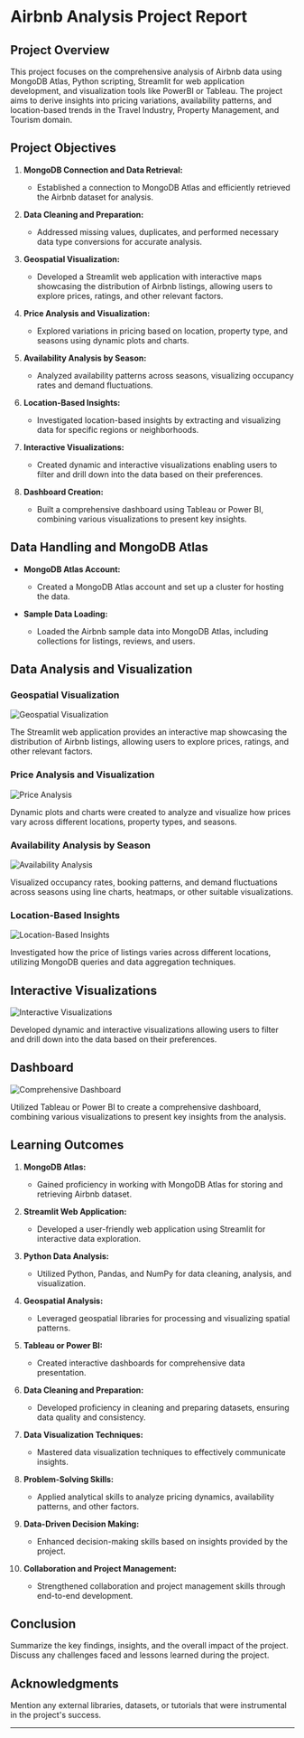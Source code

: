 # Airbnb Analysis Project Report

## Project Overview

This project focuses on the comprehensive analysis of Airbnb data using MongoDB Atlas, Python scripting, Streamlit for web application development, and visualization tools like PowerBI or Tableau. The project aims to derive insights into pricing variations, availability patterns, and location-based trends in the Travel Industry, Property Management, and Tourism domain.

## Project Objectives

1. **MongoDB Connection and Data Retrieval:**
   - Established a connection to MongoDB Atlas and efficiently retrieved the Airbnb dataset for analysis.

2. **Data Cleaning and Preparation:**
   - Addressed missing values, duplicates, and performed necessary data type conversions for accurate analysis.

3. **Geospatial Visualization:**
   - Developed a Streamlit web application with interactive maps showcasing the distribution of Airbnb listings, allowing users to explore prices, ratings, and other relevant factors.

4. **Price Analysis and Visualization:**
   - Explored variations in pricing based on location, property type, and seasons using dynamic plots and charts.

5. **Availability Analysis by Season:**
   - Analyzed availability patterns across seasons, visualizing occupancy rates and demand fluctuations.

6. **Location-Based Insights:**
   - Investigated location-based insights by extracting and visualizing data for specific regions or neighborhoods.

7. **Interactive Visualizations:**
   - Created dynamic and interactive visualizations enabling users to filter and drill down into the data based on their preferences.

8. **Dashboard Creation:**
   - Built a comprehensive dashboard using Tableau or Power BI, combining various visualizations to present key insights.

## Data Handling and MongoDB Atlas

- **MongoDB Atlas Account:**
  - Created a MongoDB Atlas account and set up a cluster for hosting the data.

- **Sample Data Loading:**
  - Loaded the Airbnb sample data into MongoDB Atlas, including collections for listings, reviews, and users.

## Data Analysis and Visualization

### Geospatial Visualization

![Geospatial Visualization](placeholder-image)

The Streamlit web application provides an interactive map showcasing the distribution of Airbnb listings, allowing users to explore prices, ratings, and other relevant factors.

### Price Analysis and Visualization

![Price Analysis](placeholder-image)

Dynamic plots and charts were created to analyze and visualize how prices vary across different locations, property types, and seasons.

### Availability Analysis by Season

![Availability Analysis](placeholder-image)

Visualized occupancy rates, booking patterns, and demand fluctuations across seasons using line charts, heatmaps, or other suitable visualizations.

### Location-Based Insights

![Location-Based Insights](placeholder-image)

Investigated how the price of listings varies across different locations, utilizing MongoDB queries and data aggregation techniques.

## Interactive Visualizations

![Interactive Visualizations](placeholder-image)

Developed dynamic and interactive visualizations allowing users to filter and drill down into the data based on their preferences.

## Dashboard

![Comprehensive Dashboard](placeholder-image)

Utilized Tableau or Power BI to create a comprehensive dashboard, combining various visualizations to present key insights from the analysis.

## Learning Outcomes

1. **MongoDB Atlas:**
   - Gained proficiency in working with MongoDB Atlas for storing and retrieving Airbnb dataset.

2. **Streamlit Web Application:**
   - Developed a user-friendly web application using Streamlit for interactive data exploration.

3. **Python Data Analysis:**
   - Utilized Python, Pandas, and NumPy for data cleaning, analysis, and visualization.

4. **Geospatial Analysis:**
   - Leveraged geospatial libraries for processing and visualizing spatial patterns.

5. **Tableau or Power BI:**
   - Created interactive dashboards for comprehensive data presentation.

6. **Data Cleaning and Preparation:**
   - Developed proficiency in cleaning and preparing datasets, ensuring data quality and consistency.

7. **Data Visualization Techniques:**
   - Mastered data visualization techniques to effectively communicate insights.

8. **Problem-Solving Skills:**
   - Applied analytical skills to analyze pricing dynamics, availability patterns, and other factors.

9. **Data-Driven Decision Making:**
   - Enhanced decision-making skills based on insights provided by the project.

10. **Collaboration and Project Management:**
    - Strengthened collaboration and project management skills through end-to-end development.

## Conclusion

Summarize the key findings, insights, and the overall impact of the project. Discuss any challenges faced and lessons learned during the project.

## Acknowledgments

Mention any external libraries, datasets, or tutorials that were instrumental in the project's success.

---
